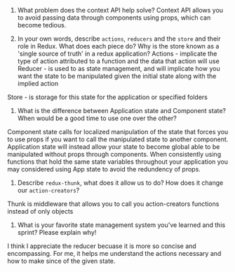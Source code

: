 1. What problem does the context API help solve? 
Context API allows you to avoid passing data through components using props, which can become tedious.

1. In your own words, describe `actions`, `reducers` and the `store` and their role in Redux. What does each piece do? Why is the store known as a 'single source of truth' in a redux application?
Actions - implicate the type of action attributed to a function and the data that action will use
Reducer - is used to as state management, and will implicate how you want the state to be manipulated given the initial state along with the implied action

Store - is storage for this state for the application or specified folders

1. What is the difference between Application state and Component state? When would be a good time to use one over the other?

Component state calls for localized manipulation of the state that forces you to use props if you want to call the manipulated state to another component. Application state will instead allow your state to become global able to be manipulated without props through components. When consistently using functions that hold the same state variables throughout your application you may considered using App state to avoid the redundency of props.


1. Describe `redux-thunk`, what does it allow us to do? How does it change our `action-creators`?

Thunk is middleware that allows you to call you action-creators functions instead of only objects


1. What is your favorite state management system you've learned and this sprint? Please explain why!

I think I appreciate the reducer  becuase it is more so concise and encompassing. For me, it helps me understand the actions necessary and how to make since of the given state.